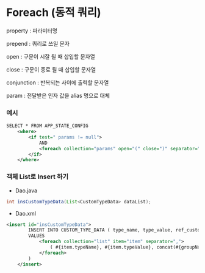 # Foreach (동적 쿼리)

property : 파라미터명

prepend : 쿼리로 쓰일 문자

open : 구문이 시잘 될 때 삽입할 문자열

close : 구문이 종료 될 때 삽입할 문자열

conjunction : 반복되는 사이에 출력할 문자열

param : 전달받은 인자 값을 alias 명으로 대체



### 예시

~~~xml
SELECT * FROM APP_STATE_CONFIG
	<where>
		<if test=" params != null"> 
			AND 
			<foreach collection="params" open="(" close=")" separator=" or " item="param"></foreach>
		</if>
	</where>
~~~



### 객체 List로 Insert 하기

- Dao.java

~~~java
int insCustomTypeData(List<CustomTypeData> dataList);
~~~

- Dao.xml

~~~xml
<insert id="insCustomTypeData">
		INSERT INTO CUSTOM_TYPE_DATA ( type_name, type_value, ref_custom_type)
		VALUES 
			<foreach collection="list" item="item" separator=",">
				( #{item.typeName}, #{item.typeValue}, concat(#{groupName},'_', #{item.typeName}))
			</foreach>
		)
	</insert>
~~~

